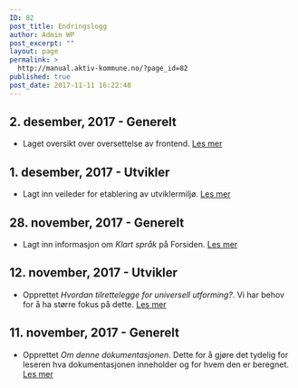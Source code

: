 ```yaml
---
ID: 82
post_title: Endringslogg
author: Admin WP
post_excerpt: ""
layout: page
permalink: >
  http://manual.aktiv-kommune.no/?page_id=82
published: true
post_date: 2017-11-11 16:22:48
---
```

## 2. desember, 2017 - Generelt
- Laget oversikt over oversettelse av frontend. [Les mer](#)

## 1. desember, 2017 - Utvikler
- Lagt inn veileder for etablering av utviklermiljø. [Les mer](https://manual.aktiv-kommune.no/?p=370)

## 28. november, 2017 - Generelt
- Lagt inn informasjon om *Klart språk* på Forsiden. [Les mer](https://manual.aktiv-kommune.no) 

## 12. november, 2017 - Utvikler
- Opprettet *Hvordan tilrettelegge for universell utforming?*. Vi har behov for å ha større fokus på dette. [Les mer](http://manual.aktiv-kommune.no/?p=247)

## 11. november, 2017 - Generelt
- Opprettet *Om denne dokumentasjonen*. Dette for å gjøre det tydelig for leseren hva dokumentasjonen inneholder og for hvem den er beregnet. [Les mer](http://manual.aktiv-kommune.no/?page_id=37)
